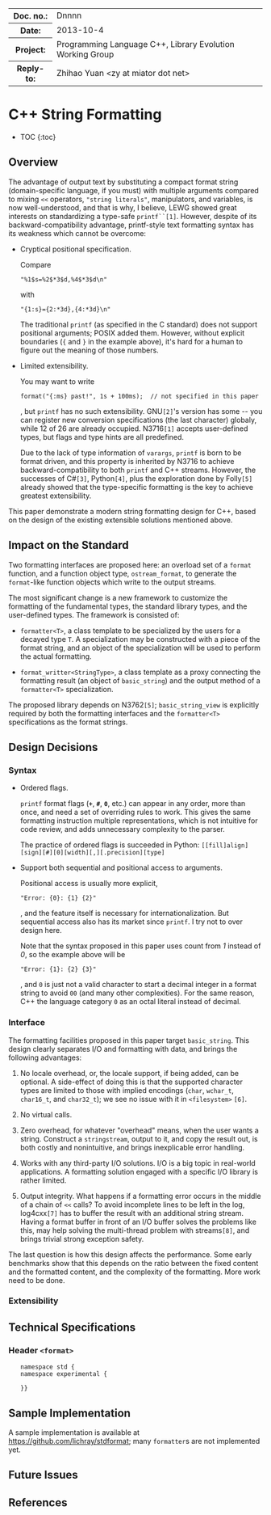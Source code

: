 <!-- maruku -o format.html format.md -->

<style type="text/css">
pre>code { display: block; margin-left: 2em; }
code { white-space: pre-wrap; }
ins { text-decoration: none; font-weight: bold; background-color: #A0FFA0 }
del { text-decoration: line-through; background-color: #FFA0A0 }
</style>

<table><tbody>
<tr><th>Doc. no.:</th>	<td>Dnnnn</td></tr>
<tr><th>Date:</th>	<td>2013-10-4</td></tr>
<tr><th>Project:</th>	<td>Programming Language C++, Library Evolution Working Group</td></tr>
<tr><th>Reply-to:</th>	<td>Zhihao Yuan &lt;zy at miator dot net&gt;</td></tr>
</tbody></table>

# C++ String Formatting

* TOC
{:toc}

## Overview

The advantage of output text by substituting a compact format string
(domain-specific language, if you must) with multiple arguments compared to
mixing `<<` operators, `"string literals"`, manipulators, and variables, is now
well-understood, and that is why, I believe, LEWG showed great interests on
standardizing a type-safe `printf``[1]`.  However, despite of its
backward-compatibility advantage, printf-style text formatting syntax has its
weakness which cannot be overcome:

- Cryptical positional specification.

  Compare

  ``"%1$s=%2$*3$d,%4$*3$d\n"``

  with

  ``"{1:s}={2:*3d},{4:*3d}\n"``

  The traditional `printf` (as specified in the C standard) does not support
  positional arguments; POSIX added them.  However, without explicit
  boundaries (`{` and `}` in the example above), it's hard for a human to
  figure out the meaning of those numbers.

- Limited extensibility.

  You may want to write

  ``format("{:ms} past!", 1s + 100ms);  // not specified in this paper``

  , but `printf` has no such extensibility.  GNU`[2]`'s version has some --
  you can register new conversion specifications (the last character) globaly,
  while 12 of 26 are already occupied.  N3716`[1]` accepts user-defined types,
  but flags and type hints are all predefined.

  Due to the lack of type information of `varargs`, `printf` is born to be
  format driven, and this property is inherited by N3716 to achieve
  backward-compatibility to both `printf` and C++ streams.  However, the
  successes of C#`[3]`, Python`[4]`, plus the exploration done by Folly`[5]`
  already showed that the type-specific formatting is the key to achieve
  greatest extensibility.

This paper demonstrate a modern string formatting design for C++, based on
the design of the existing extensible solutions mentioned above.


## Impact on the Standard

Two formatting interfaces are proposed here: an overload set of a `format`
function, and a function object type, `ostream_format`, to generate the
`format`-like function objects which write to the output streams.

The most significant change is a new framework to customize the formatting of
the fundamental types, the standard library types, and the user-defined types.
The framework is consisted of:

- `formatter<T>`, a class template to be specialized by the users for a decayed
  type `T`.  A specialization may be constructed with a piece of the format
  string, and an object of the specialization will be used to perform the
  actual formatting.

- `format_writter<StringType>`, a class template as a proxy connecting the
  formatting result (an object of `basic_string`) and the output method of
  a `formatter<T>` specialization.

The proposed library depends on N3762`[5]`; `basic_string_view` is explicitly
required by both the formatting interfaces and the `formatter<T>`
specifications as the format strings.


## Design Decisions

### Syntax

- Ordered flags.

  `printf` format flags (**`+`**, **`#`**, **`0`**, etc.) can appear in any
  order, more than once, and need a set of overriding rules to work.  This
  gives the same formatting instruction multiple representations, which is not
  intuitive for code review, and adds unnecessary complexity to the parser.

  The practice of ordered flags is succeeded in Python:
  `[[fill]align][sign][#][0][width][,][.precision][type]`

- Support both sequential and positional access to arguments.

  Positional access is usually more explicit,

  ``"Error: {0}: {1} {2}"``

  , and the feature itself is necessary for internationalization.  But
  sequential access also has its market since `printf`.  I try not to over
  design here.

  Note that the syntax proposed in this paper uses count from _1_ instead of
  _0_, so the example above will be

  ``"Error: {1}: {2} {3}"``

  , and `0` is just not a valid character to start a decimal integer in a
  format string to avoid `00` (and many other complexities).  For the same
  reason, C++ the language category `0` as an octal literal instead of decimal.

### Interface

The formatting facilities proposed in this paper target `basic_string`.  This
design clearly separates I/O and formatting with data, and brings the following
advantages:

1. No locale overhead, or, the locale support, if being added, can be optional.
   A side-effect of doing this is that the supported character types are
   limited to those with implied encodings (`char`, `wchar_t`, `char16_t`, and
   `char32_t`); we see no issue with it in `<filesystem>` `[6]`.

2. No virtual calls.

3. Zero overhead, for whatever "overhead" means, when the user wants a string.
   Construct a `stringstream`, output to it, and copy the result out, is both
   costly and nonintuitive, and brings inexplicable error handling.

4. Works with any third-party I/O solutions.  I/O is a big topic in real-world
   applications.  A formatting solution engaged with a specific I/O library
   is rather limited.

5. Output integrity.  What happens if a formatting error occurs in the middle
   of a chain of `<<` calls?  To avoid incomplete lines to be left in the log,
   log4cxx`[7]` has to buffer the result with an additional string stream.
   Having a format buffer in front of an I/O buffer solves the problems like
   this, may help solving the multi-thread problem with streams`[8]`, and
   brings trivial strong exception safety.

The last question is how this design affects the performance.  Some early
benchmarks show that this depends on the ratio between the fixed content and
the formatted content, and the complexity of the formatting.  More work need
to be done.

### Extensibility

## Technical Specifications

### Header `<format>`

    namespace std {
    namespace experimental {

    }}

## Sample Implementation

A sample implementation is available at
<https://github.com/lichray/stdformat>; many `formatter`s are not implemented
yet. 

## Future Issues

## References
